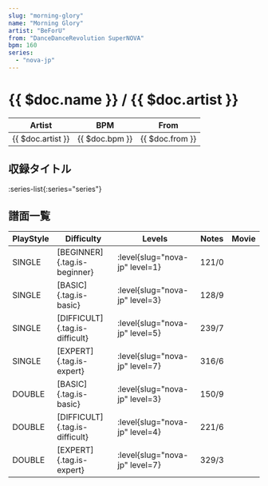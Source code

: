 ```yaml
---
slug: "morning-glory"
name: "Morning Glory"
artist: "BeForU"
from: "DanceDanceRevolution SuperNOVA"
bpm: 160
series:
  - "nova-jp"
---
```


# {{ $doc.name }} / {{ $doc.artist }}

|Artist|BPM|From|
|------|---|----|
|{{ $doc.artist }}|{{ $doc.bpm }}|{{ $doc.from }}|

## 収録タイトル

:series-list{:series="series"}

## 譜面一覧

|PlayStyle|Difficulty|Levels|Notes|Movie|
|---------|----------|------|-----|-----|
|SINGLE|[BEGINNER]{.tag.is-beginner}|:level{slug="nova-jp" level=1}|121/0||
|SINGLE|[BASIC]{.tag.is-basic}|:level{slug="nova-jp" level=3}|128/9||
|SINGLE|[DIFFICULT]{.tag.is-difficult}|:level{slug="nova-jp" level=5}|239/7||
|SINGLE|[EXPERT]{.tag.is-expert}|:level{slug="nova-jp" level=7}|316/6||
|DOUBLE|[BASIC]{.tag.is-basic}|:level{slug="nova-jp" level=3}|150/9||
|DOUBLE|[DIFFICULT]{.tag.is-difficult}|:level{slug="nova-jp" level=4}|221/6||
|DOUBLE|[EXPERT]{.tag.is-expert}|:level{slug="nova-jp" level=7}|329/3||
